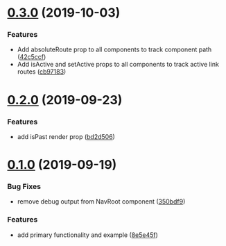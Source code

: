 # [0.3.0](https://github.com/Lostmyname/react-skeletal-nav/compare/v0.2.0...v0.3.0) (2019-10-03)


### Features

* Add absoluteRoute prop to all components to track component path ([42c5ccf](https://github.com/Lostmyname/react-skeletal-nav/commit/42c5ccf))
* Add isActive and setActive props to all components to track active link routes ([cb97183](https://github.com/Lostmyname/react-skeletal-nav/commit/cb97183))



# [0.2.0](https://github.com/Lostmyname/react-skeletal-nav/compare/v0.1.0...v0.2.0) (2019-09-23)


### Features

* add isPast render prop ([bd2d506](https://github.com/Lostmyname/react-skeletal-nav/commit/bd2d506))



# [0.1.0](https://github.com/Lostmyname/react-skeletal-nav/compare/8e5e45f...v0.1.0) (2019-09-19)


### Bug Fixes

* remove debug output from NavRoot component ([350bdf9](https://github.com/Lostmyname/react-skeletal-nav/commit/350bdf9))


### Features

* add primary functionality and example ([8e5e45f](https://github.com/Lostmyname/react-skeletal-nav/commit/8e5e45f))



